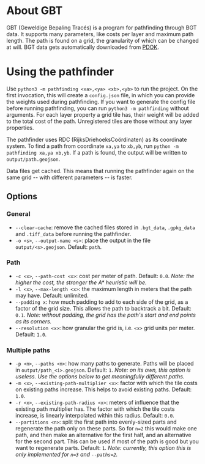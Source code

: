 # About GBT
GBT (Geweldige Bepaling Tracés) is a program for pathfinding through BGT data.
It supports many parameters, like costs per layer and maximum path length.
The path is found on a grid, the granularity of which can be changed at will.
BGT data gets automatically downloaded from [PDOK](pdok.nl).

# Using the pathfinder
Use `python3 -m pathfinding <xa>,<ya> <xb>,<yb>` to run the project.
On the first invocation, this will create a `config.json` file, in which you can provide the weights used during pathfinding.
If you want to generate the config file before running pathfinding, you can run `python3 -m pathfinding` without arguments.
For each layer property a grid tile has, their weight will be added to the total cost of the path.
Unregistered tiles are those without any layer properties.

The pathfinder uses RDC (RijksDriehoeksCoördinaten) as its coordinate system.
To find a path from coordinate `xa,ya` to `xb,yb`, run `python -m pathfinding xa,ya xb,yb`.
If a path is found, the output will be written to `output/path.geojson`.

Data files get cached.
This means that running the pathfinder again on the same grid -- with different parameters -- is faster.

## Options
### General
- `--clear-cache`: remove the cached files stored in `.bgt_data`, `.gpkg_data` and `.tiff_data` before running the pathfinder.
- `-o <s>`, `--output-name <s>`: place the output in the file `output/<s>.geojson`. Default: `path`.

### Path
- `-c <x>`, `--path-cost <x>`: cost per meter of path. Default: `0.0`. _Note: the higher the cost, the stronger the A* heuristic will be._
- `-l <x>`, `--max-length <x>`: the maximum length in meters that the path may have. Default: unlimited.
- `--padding x`: how much padding to add to each side of the grid, as a factor of the grid size. This allows the path to backtrack a bit. Default: `0.1`. _Note: without padding, the grid has the path's start and end points as its corners._
- `--resolution <x>`: how granular the grid is, i.e. `<x>` grid units per meter. Default: `1.0`.

### Multiple paths
- `-p <n>`, `--paths <n>`: how many paths to generate. Paths will be placed in `output/path_<i>.geojson`. Default: `1`. _Note: on its own, this option is useless. Use the options below to get meaningfully different paths._
- `-m <x>`, `--existing-path-multiplier <x>`: factor with which the tile costs on existing paths increase. This helps to avoid existing paths. Default: `1.0`.
- `-r <x>`, `--existing-path-radius <x>`: meters of influence that the existing path multiplier has. The factor with which the tile costs increase, is linearly interpolated within this radius. Default: `0.0`.
- `--partitions <n>`: split the first path into evenly-sized parts and regenerate the path only on these parts. So for `n=2` this would make one path, and then make an alternative for the first half, and an alternative for the second part. This can be used if most of the path is good but you want to regenerate parts. Default: `1`. _Note: currently, this option this is only implemented for `n=3` and `--paths=2`._
